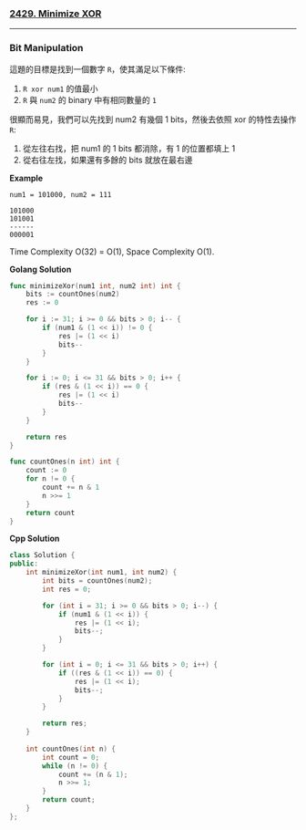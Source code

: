 ### [2429. Minimize XOR]

[2429. Minimize XOR]: https://www.lintcode.com/problem/2429

---

### Bit Manipulation

這題的目標是找到一個數字 `R`，使其滿足以下條件:
1.  `R xor num1` 的值最小
2.  `R` 與 `num2` 的 binary 中有相同數量的 `1`

很顯而易見，我們可以先找到 num2 有幾個 1 bits，然後去依照 xor 的特性去操作 `R`:
1.  從左往右找，把 num1 的 1 bits 都消除，有 1 的位置都填上 1
2.  從右往左找，如果還有多餘的 bits 就放在最右邊

**Example**
```
num1 = 101000, num2 = 111

101000
101001
------
000001
```

Time Complexity O(32) = O(1), Space Complexity O(1).

**Golang Solution**
```go
func minimizeXor(num1 int, num2 int) int {
    bits := countOnes(num2)
    res := 0

    for i := 31; i >= 0 && bits > 0; i-- {
        if (num1 & (1 << i)) != 0 {
            res |= (1 << i)
            bits--
        }
    }

    for i := 0; i <= 31 && bits > 0; i++ {
        if (res & (1 << i)) == 0 {
            res |= (1 << i)
            bits--
        }
    }

    return res
}

func countOnes(n int) int {
	count := 0
	for n != 0 {
		count += n & 1
		n >>= 1
	}
	return count
}
```

**Cpp Solution**
```cpp
class Solution {
public:
    int minimizeXor(int num1, int num2) {
        int bits = countOnes(num2);
        int res = 0;

        for (int i = 31; i >= 0 && bits > 0; i--) {
            if (num1 & (1 << i)) {
                res |= (1 << i);
                bits--;
            }
        }

        for (int i = 0; i <= 31 && bits > 0; i++) {
            if ((res & (1 << i)) == 0) {
                res |= (1 << i);
                bits--;
            }
        }

        return res;
    }
    
    int countOnes(int n) {
        int count = 0;
        while (n != 0) {
            count += (n & 1);
            n >>= 1;
        }
        return count;
    }
};
```